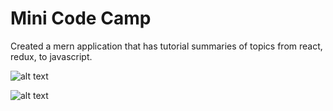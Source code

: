 # Mini Code Camp

Created a mern application that has tutorial summaries of topics from react, redux, to javascript.

![alt text](public/image/teslasemi.png "Description goes here")

![alt text](public/image/teslamodelS.png "Description goes here")
